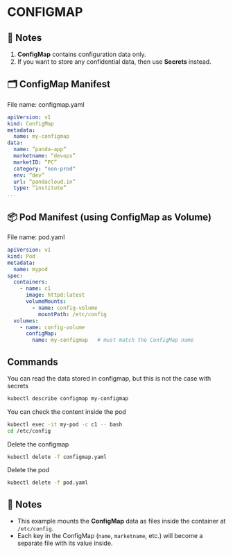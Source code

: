 # CONFIGMAP

## 📌 Notes
1. **ConfigMap** contains configuration data only.  
2. If you want to store any confidential data, then use **Secrets** instead.  

## 🗂 ConfigMap Manifest
File name: configmap.yaml
```yaml
apiVersion: v1
kind: ConfigMap
metadata:
  name: my-configmap
data:
  name: “panda-app”
  marketname: “devops”
  marketID: “PC”
  category: "non-prod"
  env: “dev”
  url: “pandacloud.in”
  type: “institute”
...
````

## 📦 Pod Manifest (using ConfigMap as Volume)
File name: pod.yaml
```yaml
apiVersion: v1
kind: Pod
metadata:
  name: mypod
spec:
  containers:
    - name: c1
      image: httpd:latest
      volumeMounts:
        - name: config-volume
          mountPath: /etc/config
  volumes:
    - name: config-volume
      configMap:
        name: my-configmap   # must match the ConfigMap name
```

## Commands
You can read the data stored in configmap, but this is not the case with secrets
```bash
kubectl describe configmap my-configmap
```

You can check the content inside the pod
```bash
kubectl exec -it my-pod -c c1 -- bash
cd /etc/config
```

Delete the configmap
```bash
kubectl delete -f configmap.yaml
```
Delete the pod
```bash
kubectl delete -f pod.yaml
```

## 📝 Notes
- This example mounts the **ConfigMap** data as files inside the container at `/etc/config`. 
- Each key in the ConfigMap (`name`, `marketname`, etc.) will become a separate file with its value inside.


